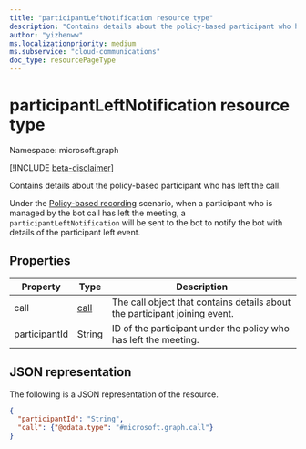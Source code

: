 ```yaml
---
title: "participantLeftNotification resource type"
description: "Contains details about the policy-based participant who has left the call."
author: "yizhenww"
ms.localizationpriority: medium
ms.subservice: "cloud-communications"
doc_type: resourcePageType
---
```


# participantLeftNotification resource type

Namespace: microsoft.graph

[!INCLUDE [beta-disclaimer](../../includes/beta-disclaimer.md)]

Contains details about the policy-based participant who has left the call.

Under the [Policy-based recording](/microsoftteams/teams-recording-policy) scenario, when a participant who is managed by the bot call has left the meeting, a `participantLeftNotification` will be sent to the bot to notify the bot with details of the participant left event.

## Properties
| Property       | Type            | Description                                                        |
| -------------- | --------------  | -------------------------------------------                        |
| call           | [call](call.md) | The call object that contains details about the participant joining event. |
| participantId  | String          | ID of the participant under the policy who has left the meeting.        |

## JSON representation

The following is a JSON representation of the resource.

<!-- {
  "blockType": "resource",
  "optionalProperties": [],
  "@odata.type": "microsoft.graph.participantLeftNotification"
}-->
```json
{
  "participantId": "String",
  "call": {"@odata.type": "#microsoft.graph.call"}
}
```

<!-- uuid: 8fcb5dbc-d5aa-4681-8e31-b001d5168d79
2015-10-25 14:57:30 UTC -->
<!--
{
  "type": "#page.annotation",
  "description": "participantLeftNotification resource",
  "keywords": "",
  "section": "documentation",
  "tocPath": "",
  "suppressions": []
}
-->

